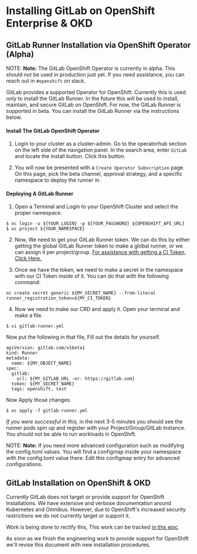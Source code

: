 # Installing GitLab on OpenShift Enterprise & OKD

## GitLab Runner Installation via OpenShift Operator (Alpha)
NOTE: **Note:** The GitLab OpenShift Operator is currently in 
alpha. This should not be used in production just yet. If you
need assistance, you can reach out in `#openshift` on slack.

GitLab provides a supported Operator for OpenShift. Currently this is used only to install the GitLab Runner. In the future this will be used to install, maintain, and secure GitLab on OpenShift. For now, the GitLab Runner is supported in beta. You can install the GitLab Runner via the instructions below.

#### Install The GitLab OpenShift Operator

1. Login to your cluster as a cluster-admin. Go to the operatorhub section on the left side of the navigation panel. In the search area, enter `GitLab` and locate the install button. Click this button.

2. You will now be presented with a `Create Operator Subscription` page. On this page, pick the beta channel, approval strategy, and a specific namespace to deploy the runner in.

#### Deploying A GitLab Runner

1. Open a Terminal and Login to your OpenShift Cluster and select the proper namespace.
```
$ oc login -u ${YOUR_LOGIN} -p ${YOUR_PASSWORD} ${OPENSHIFT_API_URL}
$ oc project ${YOUR_NAMESPACE}
```

2. Now, We need to get your GitLab Runner token. We can do this by either getting the global GitLab Runner token to make a global runner, or we can assign it per project/group. [For assistance with getting a CI Token, Click Here.](https://docs.gitlab.com/ee/ci/runners/)

3. Once we have the token, we need to make a secret in the namespace with our CI Token inside of it. You can do that with the following command:
```
oc create secret generic ${MY_SECRET_NAME} --from-literal runner_registration_token=${MY_CI_TOKEN}
```

4. Now we need to make our CRD and apply it. Open your terminal and make a file.
```
$ vi gitlab-runner.yml
```

Now put the following in that file, Fill out the details for yourself.
```
apiVersion: gitlab.com/v1beta1
kind: Runner
metadata:
  name: ${MY_OBJECT_NAME}
spec:
  gitlab:
    url: ${MY_GITLAB_URL -or- https://gitlab.com}
  token: ${MY_SECRET_NAME}
  tags: openshift, test
```

Now Apply those changes.
```
$ oc apply -f gitlab-runner.yml
```

*If you were successful in this,* in the next 3-5 minutes you should see the runner pods spin up and register with your Project/Group/GitLab Instance. You should not be able to run workloads in OpenShift.


NOTE: **Note:** If you need more advanced configuration such
as modifying the config.toml values. You will find a configmap
inside your namespace with the config.toml value there. Edit
this configmap entry for advanced configurations.

## GitLab Installation on OpenShift & OKD

Currently GitLab does not target or provide support for OpenShift Installations. We have extensive and verbose documentation around Kubernetes and Omnibus. However, due to OpenShift's increased security restrictions we do not currently target or support it.

Work is being done to rectify this, This work can be tracked [in this epic](https://gitlab.com/groups/gitlab-org/-/epics/2068).

As soon as we finish the engineering work to provide support for OpenShift we'll revise this document with new installation procedures.
